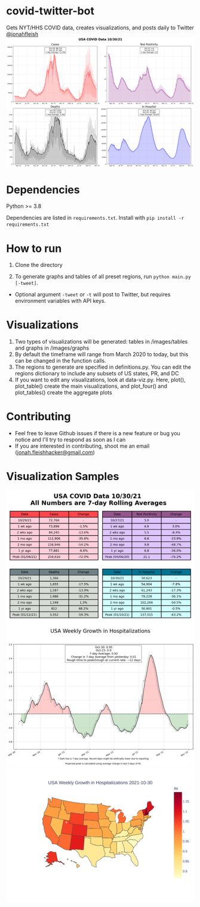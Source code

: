 # covid-twitter-bot
Gets NYT/HHS COVID data, creates visualizations, and posts daily to Twitter [@jonahfleish](https://twitter.com/jonahfleish)
![image](https://raw.githubusercontent.com/jonahdf/covid-twitter-bot/main/images/graphs/USA.png)

# Dependencies
Python >= 3.8

Dependencies are listed in `requirements.txt`. Install with `pip install -r requirements.txt`

# How to run
1. Clone the directory

2.  To generate graphs and tables of all preset regions, run `python main.py [-tweet]`. 

- Optional argument `-tweet` or `-t` will post to Twitter, but requires environment variables with API keys.

# Visualizations
1. Two types of visualizations will be generated: tables in /images/tables and graphs in /images/graphs
2. By default the timeframe will range from March 2020 to today, but this can be changed in the function calls.
3. The regions to generate are specified in definitions.py. You can edit the regions dictionary to include any subsets of US states, PR, and DC
4. If you want to edit any visualizations, look at data-viz.py. Here, plot(), plot_table() create the main visualizations, and plot_four() and plot_tables() create the aggregate plots

# Contributing
- Feel free to leave Github issues if there is a new feature or bug you notice and I'll try to respond as soon as I can
- If you are interested in contributing, shoot me an email (jonah.fleishhacker@gmail.com)

# Visualization Samples
![image](https://raw.githubusercontent.com/jonahdf/covid-twitter-bot/main/images/tables/USA.png)
![image](https://raw.githubusercontent.com/jonahdf/covid-twitter-bot/main/images/rt/USA.png)
![image](https://raw.githubusercontent.com/jonahdf/covid-twitter-bot/main/images/maps/rt.png)
